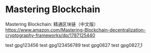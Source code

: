 # Mastering Blockchain
Mastering Blockchain: 精通区块链（中文版）
https://www.amazon.com/Mastering-Blockchain-decentralization-cryptography-frameworks/dp/1787125440

test gpg123456 test gpg123456789
test gpg0827
test gpg0827_1

